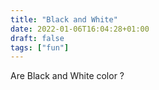 ```yaml
---
title: "Black and White"
date: 2022-01-06T16:04:28+01:00
draft: false
tags: ["fun"]
---
```


Are Black and White color ?